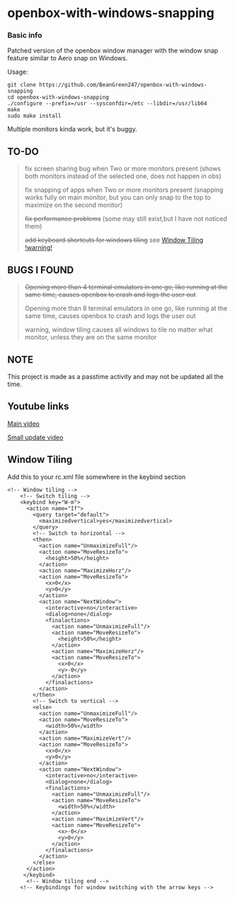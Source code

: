 # openbox-with-windows-snapping
### Basic info
Patched version of the openbox window manager with the window snap feature similar to Aero snap on Windows.

Usage:
```
git clone https://github.com/BeanGreen247/openbox-with-windows-snapping
cd openbox-with-windows-snapping
./configure --prefix=/usr --sysconfdir=/etc --libdir=/usr/lib64
make
sudo make install
```
Multiple monitors kinda work, but it's buggy.

## TO-DO
> fix screen sharing bug when Two or more monitors present (shows both monitors instead of the selected one, does not happen in obs)
>
> fix snapping of apps when Two or more monitors present (snapping works fully on main monitor, but you can only snap to the top to maximize on the second monitor)
>
> ~~fix performance problems~~ (some may still exist,but I have not noticed them)
>
> ~~add keyboard shortcuts for windows tiling~~ see [Window Tiling](#window-tiling) [!warning!](#bugs-i-found)

## BUGS I FOUND
> ~~Opening more than 4 terminal emulators in one go, like running at the same time, causes openbox to crash and logs the user out~~
> 
> Opening more than 8 terminal emulators in one go, like running at the same time, causes openbox to crash and logs the user out
> 
> warning, window tiling causes all windows to tile no matter what monitor, unless they are on the same monitor

## NOTE

This project is made as a passtime activity and may not be updated all the time.

## Youtube links

[Main video](https://youtu.be/2yxb1ed1lJQ)

[Small update video](https://youtu.be/yt2VVqcNcVY)

## Window Tiling
Add this to your rc.xml file somewhere in the keybind section
```
<!-- Window tiling -->
    <!-- Switch tiling -->
    <keybind key="W-m">
      <action name="If">
        <query target="default">
          <maximizedvertical>yes</maximizedvertical>
        </query>
        <!-- Switch to horizontal -->
        <then>
          <action name="UnmaximizeFull"/>
          <action name="MoveResizeTo">
            <height>50%</height>
          </action>
          <action name="MaximizeHorz"/>
          <action name="MoveResizeTo">
            <x>0</x>
            <y>0</y>
          </action>
          <action name="NextWindow">
            <interactive>no</interactive>
            <dialog>none</dialog>
            <finalactions>
              <action name="UnmaximizeFull"/>
              <action name="MoveResizeTo">
                <height>50%</height>
              </action>
              <action name="MaximizeHorz"/>
              <action name="MoveResizeTo">
                <x>0</x>
                <y>-0</y>
              </action>
            </finalactions>
          </action>
        </then>
        <!-- Switch to vertical -->
        <else>
          <action name="UnmaximizeFull"/>
          <action name="MoveResizeTo">
            <width>50%</width>
          </action>
          <action name="MaximizeVert"/>
          <action name="MoveResizeTo">
            <x>0</x>
            <y>0</y>
          </action>
          <action name="NextWindow">
            <interactive>no</interactive>
            <dialog>none</dialog>
            <finalactions>
              <action name="UnmaximizeFull"/>
              <action name="MoveResizeTo">
                <width>50%</width>
              </action>
              <action name="MaximizeVert"/>
              <action name="MoveResizeTo">
                <x>-0</x>
                <y>0</y>
              </action>
            </finalactions>
          </action>
        </else>
      </action>
     </keybind>
      <!-- Window tiling end -->
    <!-- Keybindings for window switching with the arrow keys -->
```

